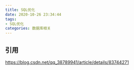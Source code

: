 ```yaml
---
title: SQL优化
date: 2020-10-26 23:34:44
tags: 
- SQL优化
categories: 数据库相关
---
```


## 引用

https://blog.csdn.net/qq_38789941/article/details/83744271